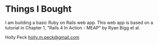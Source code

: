Things I Bought 
==========================

I am building a basic Ruby on Rails web app. 
This web app is based on a tutorial in Chapter 1,
"Rails 4 In Action - MEAP" by Ryan Bigg et al.

Holly Peck
holly.m.peck@gmail.com
